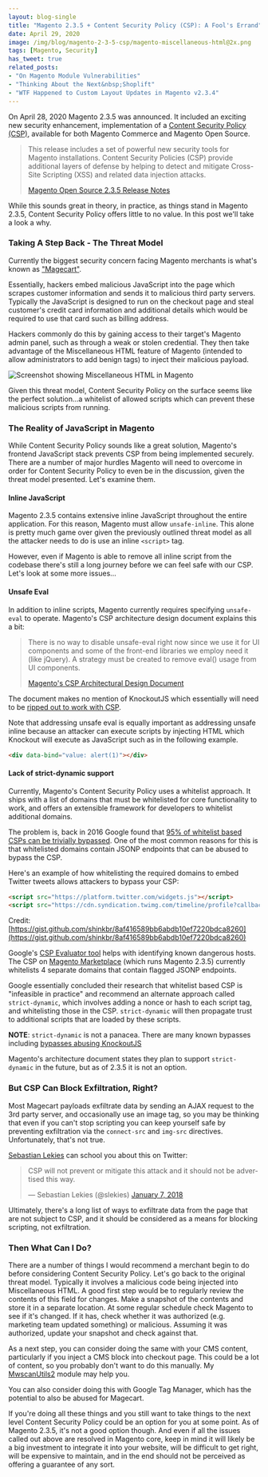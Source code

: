 ```yaml
---
layout: blog-single
title: "Magento 2.3.5 + Content Security Policy (CSP): A Fool's Errand"
date: April 29, 2020
image: /img/blog/magento-2-3-5-csp/magento-miscellaneous-html@2x.png
tags: [Magento, Security]
has_tweet: true
related_posts:
- "On Magento Module Vulnerabilities"
- "Thinking About the Next&nbsp;Shoplift"
- "WTF Happened to Custom Layout Updates in Magento v2.3.4"
---
```


On April 28, 2020 Magento 2.3.5 was announced. It included an exciting new security enhancement, implementation of a [Content Security Policy (CSP)](https://developer.mozilla.org/en-US/docs/Web/HTTP/CSP), available for both Magento Commerce and Magento Open Source.

> This release includes a set of powerful new security tools for Magento installations. Content Security Policies (CSP) provide additional layers of defense by helping to detect and mitigate Cross-Site Scripting (XSS) and related data injection attacks.
> 
> [Magento Open Source 2.3.5 Release Notes](https://devdocs.magento.com/guides/v2.3/release-notes/release-notes-2-3-5-open-source.html)

While this sounds great in theory, in practice, as things stand in Magento 2.3.5, Content Security Policy offers little to no value. In this post we'll take a look a why.

<!-- excerpt_separator -->

### Taking A Step Back - The Threat Model

Currently the biggest security concern facing Magento merchants is what's known as ["Magecart"](https://www.riskiq.com/what-is-magecart/).

Essentially, hackers embed malicious JavaScript into the page which scrapes customer information and sends it to malicious third party servers. Typically the JavaScript is designed to run on the checkout page and steal customer's credit card information and additional details which would be required to use that card such as billing address.

Hackers commonly do this by gaining access to their target's Magento admin panel, such as through a weak or stolen credential. They then take advantage of the Miscellaneous HTML feature of Magento (intended to allow administrators to add benign tags) to inject their malicious payload.

<img
  class="rounded shadow"
  src="/img/blog/magento-2-3-5-csp/magento-miscellaneous-html@1x.png"
  srcset="/img/blog/magento-2-3-5-csp/magento-miscellaneous-html@1x.png 1x, /img/blog/magento-2-3-5-csp/magento-miscellaneous-html@2x.png 2x"
  alt="Screenshot showing Miscellaneous HTML in Magento">

Given this threat model, Content Security Policy on the surface seems like the perfect solution...a whitelist of allowed scripts which can prevent these malicious scripts from running.

### The Reality of JavaScript in Magento

While Content Security Policy sounds like a great solution, Magento's frontend JavaScript stack prevents CSP from being implemented securely. There are a number of major hurdles Magento will need to overcome in order for Content Security Policy to even be in the discussion, given the threat model presented. Let's examine them.

#### Inline JavaScript

Magento 2.3.5 contains extensive inline JavaScript throughout the entire application. For this reason, Magento must allow `unsafe-inline`. This alone is pretty much game over given the previously outlined threat model as all the attacker needs to do is use an inline `<script>` tag.

However, even if Magento is able to remove all inline script from the codebase there's still a long journey before we can feel safe with our CSP. Let's look at some more issues...

#### Unsafe Eval

In addition to inline scripts, Magento currently requires specifying `unsafe-eval` to operate. Magento's CSP architecture design document explains this a bit:

> There is no way to disable unsafe-eval right now since we use it for UI components and some of the front-end libraries we employ need it (like jQuery). A strategy must be created to remove eval() usage from UI components.
> 
> [Magento's CSP Architectural Design Document](https://github.com/magento/architecture/blob/4c7e6731aa6de2728b7c5a53651399aba53ef9ff/design-documents/csp.md#default-csp)

The document makes no mention of KnockoutJS which essentially will need to be [ripped out to work with CSP](https://github.com/knockout/knockout/issues/903).

Note that addressing unsafe eval is equally important as addressing unsafe inline because an attacker can execute scripts by injecting HTML which Knockout will execute as JavaScript such as in the following example.

```html
<div data-bind="value: alert(1)"></div>
```

#### Lack of strict-dynamic support

Currently, Magento's Content Security Policy uses a whitelist approach. It ships with a list of domains that must be whitelisted for core functionality to work, and offers an extensible framework for developers to whitelist additional domains. 

The problem is, back in 2016 Google found that [95% of whitelist based CSPs can be trivially bypassed](https://websec.be/blog/cspstrictdynamic/). One of the most common reasons for this is that whitelisted domains contain JSONP endpoints that can be abused to bypass the CSP.

Here's an example of how whitelisting the required domains to embed Twitter tweets allows attackers to bypass your CSP:

```html
<script src="https://platform.twitter.com/widgets.js"></script>
<script src="https://cdn.syndication.twimg.com/timeline/profile?callback=__twttr/window.alert&screen_name=shinkbr"></script>
```

Credit: [https://gist.github.com/shinkbr/8af416589bb6abdb10ef7220bdca8260](https://gist.github.com/shinkbr/8af416589bb6abdb10ef7220bdca8260)

Google's [CSP Evaluator tool](https://csp-evaluator.withgoogle.com/) helps with identifying known dangerous hosts. The CSP on [Magento Marketplace](https://marketplace.magento.com/) (which runs Magento 2.3.5) currently whitelists 4 separate domains that contain flagged JSONP endpoints.

Google essentially concluded their research that whitelist based CSP is "infeasible in practice" and recommend an alternate approach called `strict-dynamic`, which involves adding a nonce or hash to each script tag, and whitelisting those in the CSP. `strict-dynamic` will then propagate trust to additional scripts that are loaded by these scripts.

<div class="tout tout--secondary">
<p><strong>NOTE</strong>: <code>strict-dynamic</code> is not a panacea. There are many known bypasses including <a href="https://2017.appsec.eu/presos/Hacker/Don%E2%80%99t%20trust%20the%20DOM%20Bypassing%20XSS%20mitigations%20via%20Script%20gadgets%20-%20Sebastian%20Lekies,%20Krzystof%20Kotowicz%20and%20Eduardo%20Vela%20Nava%20-%20OWASP_AppSec-Eu_2017.pdf">bypasses abusing KnockoutJS</a></p>
</div>

Magento's architecture document states they plan to support `strict-dynamic` in the future, but as of 2.3.5 it is not an option.

### But CSP Can Block Exfiltration, Right?

Most Magecart payloads exfiltrate data by sending an AJAX request to the 3rd party server, and occasionally use an image tag, so you may be thinking that even if you can't stop scripting you can keep yourself safe by preventing exfiltration via the `connect-src` and `img-src` directives. Unfortunately, that's not true.

[Sebastian Lekies](https://twitter.com/slekies) can school you about this on Twitter:

<blockquote class="twitter-tweet"><p lang="en" dir="ltr">CSP will not prevent or mitigate this attack and it should not be advertised this way.</p>&mdash; Sebastian Lekies (@slekies) <a href="https://twitter.com/slekies/status/949905277796700160?ref_src=twsrc%5Etfw">January 7, 2018</a></blockquote>

Ultimately, there's a long list of ways to exfiltrate data from the page that are not subject to CSP, and it should be considered as a means for blocking scripting, not exfiltration.

### Then What Can I Do?

There are a number of things I would recommend a merchant begin to do before considering Content Security Policy. Let's go back to the original threat model. Typically it involves a malicious code being injected into Miscellaneous HTML. A good first step would be to regularly review the contents of this field for changes. Make a snapshot of the contents and store it in a separate location. At some regular schedule check Magento to see if it's changed. If it has, check whether it was authorized (e.g. marketing team updated something) or malicious. Assuming it was authorized, update your snapshot and check against that.

As a next step, you can consider doing the same with your CMS content, particularly if you inject a CMS block into checkout page. This could be a lot of content, so you probably don't want to do this manually. My [MwscanUtils2](https://github.com/mpchadwick/Mpchadwick_MwscanUtils2) module may help you.

You can also consider doing this with Google Tag Manager, which has the potential to also be abused for Magecart.

If you're doing all these things and you still want to take things to the next level Content Security Policy could be an option for you at some point. As of Magento 2.3.5, it's not a good option though. And even if all the issues called out above are resolved in Magento core, keep in mind it will likely be a big investment to integrate it into your website, will be difficult to get right, will be expensive to maintain, and in the end should not be perceived as offering a guarantee of any sort.